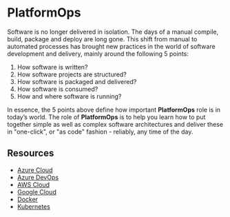 # PlatformOps

Software is no longer delivered in isolation. The days of a manual compile, build, package and deploy are long gone. This shift from manual to automated processes has brought new practices in the world of software development and delivery, mainly around the following 5 points:

1. How software is written?
2. How software projects are structured?
3. How software is packaged and delivered?
4. How software is consumed?
5. How and where software is running?

In essence, the 5 points above define how important **PlatformOps** role is in today’s world. The role of **PlatformOps** is to help you learn how to put together simple as well as complex software architectures and deliver these in "one-click", or "as code" fashion - reliably, any time of the day.

## Resources

- [Azure Cloud](/azure-cloud)
- [Azure DevOps](/azure-devops)
- [AWS Cloud](/aws-cloud)
- [Google Cloud](/google-cloud)
- [Docker](/docker)
- [Kubernetes](/kubernetes)